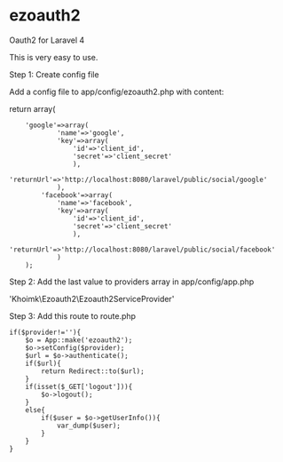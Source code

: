 ezoauth2
========

Oauth2 for Laravel 4

This is very easy to use.

Step 1: Create config file

Add a config file to app/config/ezoauth2.php with content:

return array(

  		'google'=>array(
  				'name'=>'google',				
				'key'=>array(				
					'id'=>'client_id',					
					'secret'=>'client_secret'					
					),					
				'returnUrl'=>'http://localhost:8080/laravel/public/social/google'				
				),
			'facebook'=>array(
				'name'=>'facebook',
				'key'=>array(
					'id'=>'client_id',
					'secret'=>'client_secret'
					),
				'returnUrl'=>'http://localhost:8080/laravel/public/social/facebook'
				)
		);
		
Step 2: Add the last value to providers array in app/config/app.php

  'Khoimk\Ezoauth2\Ezoauth2ServiceProvider'

Step 3: Add this route to route.php
	
	if($provider!=''){
		$o = App::make('ezoauth2');
		$o->setConfig($provider);
		$url = $o->authenticate();
		if($url){
			return Redirect::to($url);
		}
		if(isset($_GET['logout'])){
			$o->logout();
		}
		else{
			if($user = $o->getUserInfo()){
				var_dump($user);
			}
		}
	}
